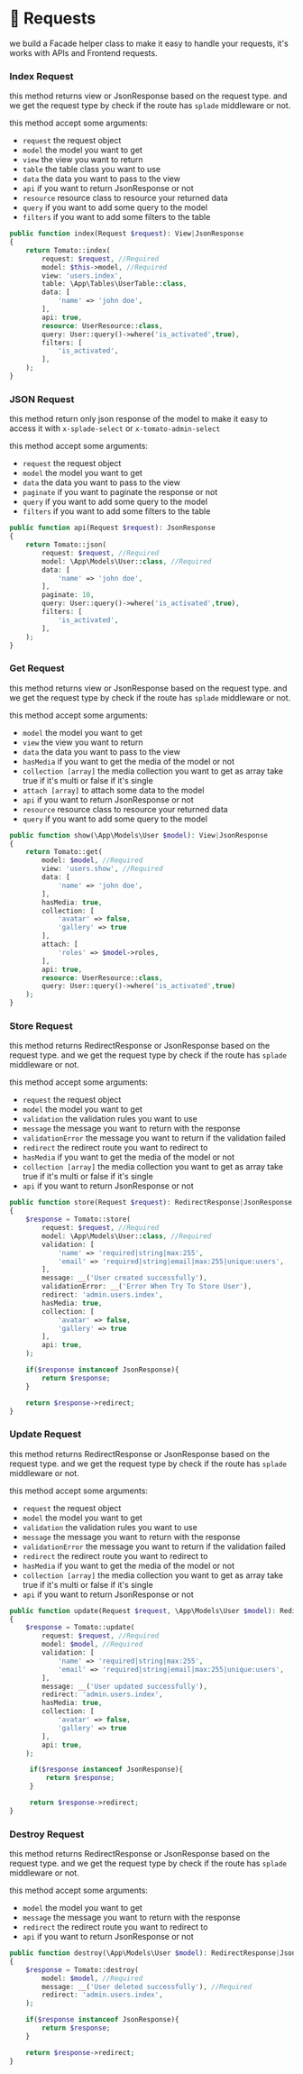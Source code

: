 # 🔁 Requests

we build a Facade helper class to make it easy to handle your requests, it's works with APIs and Frontend requests.

### Index Request

this method returns view or JsonResponse based on the request type. and we get the request type by check if the route has `splade` middleware or not.

this method accept some arguments:

- `request` the request object
- `model` the model you want to get
- `view` the view you want to return
- `table` the table class you want to use
- `data` the data you want to pass to the view
- `api` if you want to return JsonResponse or not
- `resource` resource class to resource your returned data
- `query` if you want to add some query to the model
- `filters` if you want to add some filters to the table

```php
public function index(Request $request): View|JsonResponse
{
    return Tomato::index(
        request: $request, //Required
        model: $this->model, //Required
        view: 'users.index', 
        table: \App\Tables\UserTable::class,
        data: [
            'name' => 'john doe',
        ],
        api: true,
        resource: UserResource::class,
        query: User::query()->where('is_activated',true),
        filters: [
            'is_activated',
        ],
    );
}
```

### JSON Request

this method return only json response of the model to make it easy to access it with `x-splade-select` or `x-tomato-admin-select`

this method accept some arguments:

- `request` the request object
- `model` the model you want to get
- `data` the data you want to pass to the view
- `paginate` if you want to paginate the response or not
- `query` if you want to add some query to the model
- `filters` if you want to add some filters to the table

```php
public function api(Request $request): JsonResponse
{
    return Tomato::json(
        request: $request, //Required
        model: \App\Models\User::class, //Required
        data: [
            'name' => 'john doe',
        ],
        paginate: 10,
        query: User::query()->where('is_activated',true),
        filters: [
            'is_activated',
        ],
    );
}
```


### Get Request

this method returns view or JsonResponse based on the request type. and we get the request type by check if the route has `splade` middleware or not.

this method accept some arguments:

- `model` the model you want to get
- `view` the view you want to return
- `data` the data you want to pass to the view
- `hasMedia` if you want to get the media of the model or not
- `collection [array]` the media collection you want to get as array take true if it's multi or false if it's single
- `attach [array]` to attach some data to the model
- `api` if you want to return JsonResponse or not
- `resource` resource class to resource your returned data 
- `query` if you want to add some query to the model

```php
public function show(\App\Models\User $model): View|JsonResponse
{
    return Tomato::get(
        model: $model, //Required
        view: 'users.show', //Required
        data: [
            'name' => 'john doe',
        ],
        hasMedia: true,
        collection: [
            'avatar' => false,
            'gallery' => true
        ],
        attach: [
            'roles' => $model->roles,
        ],
        api: true,
        resource: UserResource::class,
        query: User::query()->where('is_activated',true)
    );
}
```


### Store Request

this method returns RedirectResponse or JsonResponse based on the request type. and we get the request type by check if the route has `splade` middleware or not.

this method accept some arguments:

- `request` the request object
- `model` the model you want to get
- `validation` the validation rules you want to use
- `message` the message you want to return with the response
- `validationError` the message you want to return if the validation failed
- `redirect` the redirect route you want to redirect to
- `hasMedia` if you want to get the media of the model or not
- `collection [array]` the media collection you want to get as array take true if it's multi or false if it's single
- `api` if you want to return JsonResponse or not

```php
public function store(Request $request): RedirectResponse|JsonResponse
{
    $response = Tomato::store(
        request: $request, //Required
        model: \App\Models\User::class, //Required
        validation: [
            'name' => 'required|string|max:255',
            'email' => 'required|string|email|max:255|unique:users',
        ],
        message: __('User created successfully'),
        validationError: __('Error When Try To Store User'),
        redirect: 'admin.users.index',
        hasMedia: true,
        collection: [
            'avatar' => false,
            'gallery' => true
        ],
        api: true,
    );

    if($response instanceof JsonResponse){
        return $response;
    }

    return $response->redirect;
}
```

### Update Request

this method returns RedirectResponse or JsonResponse based on the request type. and we get the request type by check if the route has `splade` middleware or not.

this method accept some arguments:

- `request` the request object
- `model` the model you want to get
- `validation` the validation rules you want to use
- `message` the message you want to return with the response
- `validationError` the message you want to return if the validation failed
- `redirect` the redirect route you want to redirect to
- `hasMedia` if you want to get the media of the model or not
- `collection [array]` the media collection you want to get as array take true if it's multi or false if it's single
- `api` if you want to return JsonResponse or not

```php
public function update(Request $request, \App\Models\User $model): RedirectResponse|JsonResponse
{
    $response = Tomato::update(
        request: $request, //Required
        model: $model, //Required
        validation: [
            'name' => 'required|string|max:255',
            'email' => 'required|string|email|max:255|unique:users',
        ],
        message: __('User updated successfully'),
        redirect: 'admin.users.index',
        hasMedia: true,
        collection: [
            'avatar' => false,
            'gallery' => true
        ],
        api: true,
    );

     if($response instanceof JsonResponse){
         return $response;
     }

     return $response->redirect;
}
```

### Destroy Request

this method returns RedirectResponse or JsonResponse based on the request type. and we get the request type by check if the route has `splade` middleware or not.

this method accept some arguments:

- `model` the model you want to get
- `message` the message you want to return with the response
- `redirect` the redirect route you want to redirect to
- `api` if you want to return JsonResponse or not

```php
public function destroy(\App\Models\User $model): RedirectResponse|JsonResponse
{
    $response = Tomato::destroy(
        model: $model, //Required
        message: __('User deleted successfully'), //Required
        redirect: 'admin.users.index',
    );

    if($response instanceof JsonResponse){
        return $response;
    }

    return $response->redirect;
}
```